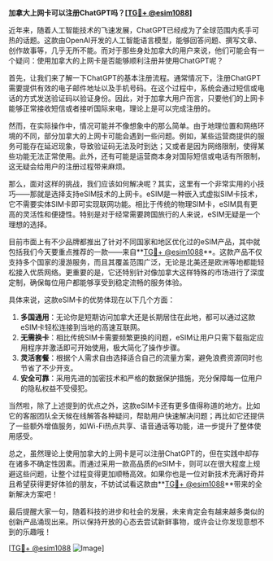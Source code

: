 **加拿大上网卡可以注册ChatGPT吗？[[TG💪+ @esim1088](https://t.me/s/esim1088)]**

近年来，随着人工智能技术的飞速发展，ChatGPT已经成为了全球范围内炙手可热的话题。这款由OpenAI开发的人工智能语言模型，能够回答问题、撰写文章、创作故事等，几乎无所不能。而对于那些身处加拿大的用户来说，他们可能会有一个疑问：使用加拿大的上网卡是否能够顺利注册并使用ChatGPT呢？

首先，让我们来了解一下ChatGPT的基本注册流程。通常情况下，注册ChatGPT需要提供有效的电子邮件地址以及手机号码。在这个过程中，系统会通过短信或电话的方式发送验证码以验证身份。因此，对于加拿大用户而言，只要他们的上网卡能够正常接收短信或者接听国际来电，理论上是可以完成注册的。

然而，在实际操作中，情况可能并不像想象中的那么简单。由于地理位置和网络环境的不同，部分加拿大的上网卡可能会遇到一些问题。例如，某些运营商提供的服务可能存在延迟现象，导致验证码无法及时到达；又或者是因为网络限制，使得某些功能无法正常使用。此外，还有可能是运营商本身对国际短信或电话有所限制，这无疑会给用户的注册过程带来麻烦。

那么，面对这样的挑战，我们应该如何解决呢？其实，这里有一个非常实用的小技巧——那就是选择支持eSIM技术的上网卡。eSIM是一种嵌入式虚拟SIM卡技术，它不需要实体SIM卡即可实现联网功能。相比于传统的物理SIM卡，eSIM具有更高的灵活性和便捷性。特别是对于经常需要跨国旅行的人来说，eSIM无疑是一个理想的选择。

目前市面上有不少品牌都推出了针对不同国家和地区优化过的eSIM产品，其中就包括我们今天要重点推荐的一款——来自**[TG💪+ @esim1088](https://t.me/s/esim1088)**。这款产品不仅支持多个国家的漫游服务，而且其覆盖范围广泛，无论是北美还是欧洲等地都能轻松接入优质网络。更重要的是，它还特别针对像加拿大这样特殊的市场进行了深度定制，确保每位用户都能够享受到稳定流畅的服务体验。

具体来说，这款eSIM卡的优势体现在以下几个方面：

1. **多国通用**：无论你是短期访问加拿大还是长期居住在此地，都可以通过这款eSIM卡轻松连接到当地的高速互联网。
2. **无需换卡**：相比传统SIM卡需要频繁更换的问题，eSIM让用户只需下载指定应用程序并激活即可开始使用，极大简化了操作步骤。
3. **灵活套餐**：根据个人需求自由选择适合自己的流量方案，避免浪费资源同时也节省了不少开支。
4. **安全可靠**：采用先进的加密技术和严格的数据保护措施，充分保障每一位用户的隐私权益不受侵犯。

当然啦，除了上述提到的优点之外，这款eSIM卡还有更多值得称道的地方。比如它的客服团队全天候在线解答各种疑问，帮助用户快速解决问题；再比如它还提供了一些额外增值服务，如Wi-Fi热点共享、语音通话等功能，进一步提升了整体使用感受。

总之，虽然理论上使用加拿大的上网卡是可以注册ChatGPT的，但在实践中却存在诸多不确定性因素。而通过采用一款高品质的eSIM卡，则可以在很大程度上规避这些问题，让整个过程变得更加顺畅高效。如果你也是一位对新技术充满好奇并且希望获得更好体验的朋友，不妨试试看这款由**[TG💪+ @esim1088](https://t.me/s/esim1088)**带来的全新解决方案吧！

最后提醒大家一句，随着科技的进步和社会的发展，未来肯定会有越来越多类似的创新产品涌现出来。所以保持开放的心态去尝试新鲜事物，或许会让你发现意想不到的乐趣哦！

[[TG💪+ @esim1088](https://t.me/s/esim1088) ![Image](https://i.postimg.cc/4NQfJmqS/Snipaste-2025-05-13-00-14-12.png)]